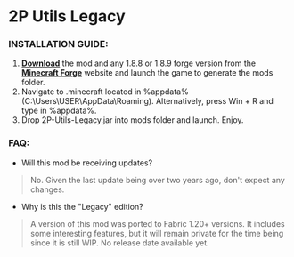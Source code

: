# 2P Utils Legacy

### INSTALLATION GUIDE: 
1. [**Download**](https://github.com/ladmoe/2P-Utils-Legacy/releases) the mod and any 1.8.8 or 1.8.9 forge version from the [**Minecraft Forge**](https://files.minecraftforge.net/net/minecraftforge/forge/index_1.8.9.html) website and launch the game to generate the mods folder.
2. Navigate to .minecraft located in %appdata% (C:\Users\USER\AppData\Roaming). Alternatively, press Win + R and type in %appdata%.
3. Drop 2P-Utils-Legacy.jar into mods folder and launch. Enjoy.

### FAQ:
- Will this mod be receiving updates? 
> No. Given the last update being over two years ago, don't expect any changes.
- Why is this the "Legacy" edition?
> A version of this mod was ported to Fabric 1.20+ versions. It includes some interesting features, but it will remain private for the time being since it is still WIP. No release date available yet.
